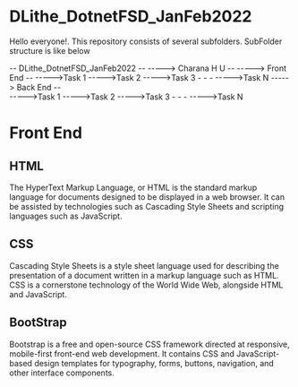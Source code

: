 # DLithe_DotnetFSD_JanFeb2022

Hello everyone!. This repository consists of several subfolders. SubFolder structure is like below


--
DLithe_DotnetFSD_JanFeb2022
           --
           -----> Charana H U
                      --
                      -----> Front End
                                --
                                ----->Task 1
                                ----->Task 2
                                ----->Task 3
                                -
                                -
                                -
                                ----->Task N 
                      -----> Back End
                                --      
                                ----->Task 1
                                ----->Task 2
                                ----->Task 3
                                -
                                -
                                -
                                ----->Task N


# Front End

## HTML
The HyperText Markup Language, or HTML is the standard markup language for documents designed to be displayed in a web browser. It can be assisted by technologies such as Cascading Style Sheets and scripting languages such as JavaScript.

## CSS
Cascading Style Sheets is a style sheet language used for describing the presentation of a document written in a markup language such as HTML. CSS is a cornerstone technology of the World Wide Web, alongside HTML and JavaScript.

## BootStrap
Bootstrap is a free and open-source CSS framework directed at responsive, mobile-first front-end web development. It contains CSS and JavaScript-based design templates for typography, forms, buttons, navigation, and other interface components.
